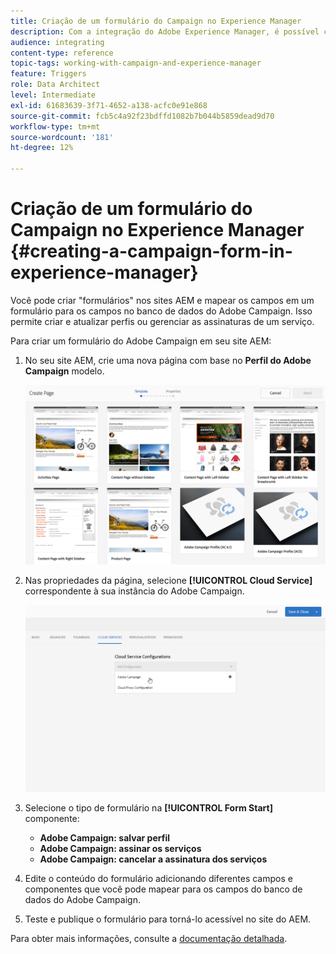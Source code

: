 ```yaml
---
title: Criação de um formulário do Campaign no Experience Manager
description: Com a integração do Adobe Experience Manager, é possível criar formulários diretamente no AEM para criar e atualizar perfis ou gerenciar assinaturas.
audience: integrating
content-type: reference
topic-tags: working-with-campaign-and-experience-manager
feature: Triggers
role: Data Architect
level: Intermediate
exl-id: 61683639-3f71-4652-a138-acfc0e91e868
source-git-commit: fcb5c4a92f23bdffd1082b7b044b5859dead9d70
workflow-type: tm+mt
source-wordcount: '181'
ht-degree: 12%

---
```


# Criação de um formulário do Campaign no Experience Manager {#creating-a-campaign-form-in-experience-manager}

Você pode criar &quot;formulários&quot; nos sites AEM e mapear os campos em um formulário para os campos no banco de dados do Adobe Campaign. Isso permite criar e atualizar perfis ou gerenciar as assinaturas de um serviço.

Para criar um formulário do Adobe Campaign em seu site AEM:

1. No seu site AEM, crie uma nova página com base no **Perfil do Adobe Campaign** modelo.

   ![](assets/aem_content_forms.png)

1. Nas propriedades da página, selecione **[!UICONTROL Cloud Service]** correspondente à sua instância do Adobe Campaign.

   ![](assets/aem_content_forms_2.png)

1. Selecione o tipo de formulário na **[!UICONTROL Form Start]** componente:

   * **Adobe Campaign: salvar perfil**
   * **Adobe Campaign: assinar os serviços**
   * **Adobe Campaign: cancelar a assinatura dos serviços**

1. Edite o conteúdo do formulário adicionando diferentes campos e componentes que você pode mapear para os campos do banco de dados do Adobe Campaign.
1. Teste e publique o formulário para torná-lo acessível no site do AEM.

Para obter mais informações, consulte a [documentação detalhada](https://experienceleague.adobe.com/docs/experience-manager-65/authoring/aem-adobe-campaign/adobe-campaign-forms.html).
